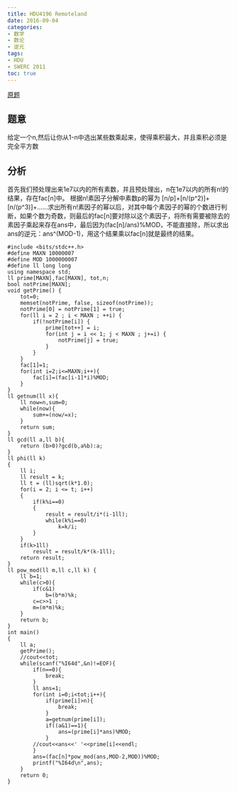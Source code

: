 ```yaml
---
title: HDU4196 Remoteland
date: 2016-09-04 
categories:
- 数学
- 数论
- 逆元
tags:
- HDU
- SWERC 2011
toc: true
---
```


[原题](http://acm.hdu.edu.cn/showproblem.php?pid=4196)


## 题意

给定一个n,然后让你从1-n中选出某些数乘起来，使得乘积最大，并且乘积必须是完全平方数


## 分析

首先我们预处理出来1e7以内的所有素数，并且预处理出，n在1e7以内的所有n!的结果，存在fac[n]中。
根据n!素因子分解中素数p的幂为 [n/p]+[n/(p^2)]+[n/(p^3)]+......求出所有n!素因子的幂以后，对其中每个素因子的幂的个数进行判断，如果个数为奇数，则最后的fac[n]要对除以这个素因子，将所有需要被除去的素因子乘起来存在ans中，最后因为(fac[n]/ans)%MOD，不能直接除，所以求出ans的逆元：ans^(MOD-1)，用这个结果乘以fac[n]就是最终的结果。


```
#include <bits/stdc++.h>
#define MAXN 10000007
#define MOD 1000000007
#define ll long long
using namespace std;
ll prime[MAXN],fac[MAXN], tot,n;
bool notPrime[MAXN];
void getPrime() {
    tot=0;
    memset(notPrime, false, sizeof(notPrime));
    notPrime[0] = notPrime[1] = true;
    for(ll i = 2 ; i < MAXN ; ++i) {
        if(!notPrime[i]) {
            prime[tot++] = i;
            for(int j = i << 1; j < MAXN ; j+=i) {
                notPrime[j] = true;
            }
        }
    }
    fac[1]=1;
    for(int i=2;i<=MAXN;i++){
        fac[i]=(fac[i-1]*i)%MOD;
    }
}
ll getnum(ll x){
    ll now=n,sum=0;
    while(now){
        sum+=(now/=x);
    }
    return sum;
}
ll gcd(ll a,ll b){
    return (b>0)?gcd(b,a%b):a;
}
ll phi(ll k)
{
    ll i;
    ll result = k;
    ll t = (ll)sqrt(k*1.0);
    for(i = 2; i <= t; i++)
    {
        if(k%i==0)
        {
            result = result/i*(i-1ll);
            while(k%i==0)
                k=k/i;
        }
    }
    if(k>1ll)
        result = result/k*(k-1ll);
    return result;
}
ll pow_mod(ll m,ll c,ll k) {
    ll b=1;
    while(c>0){
        if(c&1)
            b=(b*m)%k;
        c=c>>1 ;
        m=(m*m)%k;
    }
    return b;
}
int main()
{
    ll a;
    getPrime();
    //cout<<tot;
    while(scanf("%I64d",&n)!=EOF){
        if(n==0){
            break;
        }
        ll ans=1;
        for(int i=0;i<tot;i++){
            if(prime[i]>n){
                break;
            }
            a=getnum(prime[i]);
            if((a&1)==1){
                ans=(prime[i]*ans)%MOD;
            }
        //cout<<ans<<' '<<prime[i]<<endl;
        }
        ans=(fac[n]*pow_mod(ans,MOD-2,MOD))%MOD;
        printf("%I64d\n",ans);
    }
    return 0;
}
```
